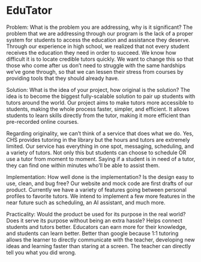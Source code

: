 # EduTator

Problem: What is the problem you are addressing, why is it significant?
The problem that we are addressing through our program is the lack of  a proper system for students to access the education and assistance they deserve. Through our experience in high school, we realized that not every student receives the education they need in order to succeed. We know how difficult it is to locate credible tutors quickly. We want to change this so that those who come after us don’t need to struggle with the same hardships we’ve gone through, so that we can lessen their stress from courses by providing tools that they should already have. 

Solution: What is the idea of your project, how original is the solution? 
The idea is to become the biggest fully-scalable solution to pair up students with tutors around the world. Our project aims to make tutors more accessible to students, making the whole process faster, simpler, and efficient. It allows students to learn skills directly from the tutor, making it more efficient than pre-recorded online courses.

Regarding originality, we can’t think of a service that does what we do. Yes, CHS provides tutoring in the library but the hours and tutors are extremely limited. Our service has everything in one spot, messaging, scheduling, and a variety of tutors. Not only this but students can choose to schedule OR use a tutor from moment to moment. Saying if a student is in need of a tutor, they can find one within minutes who’ll be able to assist them.

Implementation: How well done is the implementation? Is the design easy to use, clean, and bug free?
Our website and mock code are first drafts of our product. Currently we have a variety of features going between personal profiles to favorite tutors. We intend to implement a few more features in the near future such as scheduling, an AI assistant, and much more.

Practicality: Would the product be used for its purpose in the real world? Does it serve its purpose without being an extra hassle?
Helps connect students and tutors better. Educators can earn more for their knowledge, and students can learn better. 
Better than google because 1:1 tutoring allows the learner to directly communicate with the teacher, developing new ideas and learning faster than staring at a screen. The teacher can directly tell you what you did wrong. 
